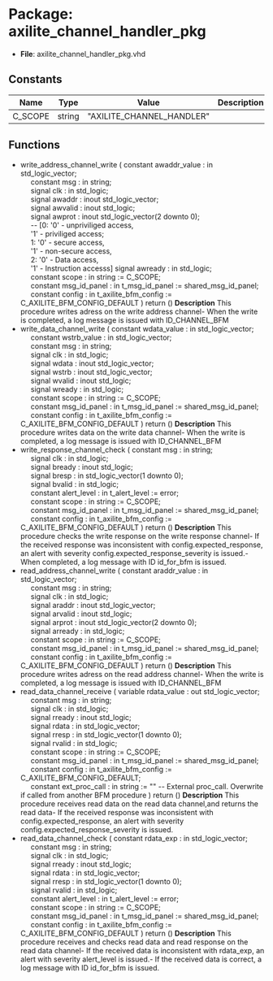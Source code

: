 # Package: axilite_channel_handler_pkg

- **File**: axilite_channel_handler_pkg.vhd
## Constants

| Name    | Type   | Value                      | Description |
| ------- | ------ | -------------------------- | ----------- |
| C_SCOPE | string |  "AXILITE_CHANNEL_HANDLER" |             |
## Functions
- write_address_channel_write <font id="function_arguments">( constant awaddr_value : in    std_logic_vector;<br><span style="padding-left:20px"> constant msg          : in    string;<br><span style="padding-left:20px"> signal   clk          : in    std_logic;<br><span style="padding-left:20px"> signal   awaddr       : inout std_logic_vector;<br><span style="padding-left:20px"> signal   awvalid      : inout std_logic;<br><span style="padding-left:20px"> signal   awprot       : inout std_logic_vector(2 downto 0);<br><span style="padding-left:20px"> -- [0: '0' - unpriviliged access,<br><span style="padding-left:20px"> '1' - priviliged access;<br><span style="padding-left:20px"> 1: '0' - secure access,<br><span style="padding-left:20px"> '1' - non-secure access,<br><span style="padding-left:20px"> 2: '0' - Data access,<br><span style="padding-left:20px"> '1' - Instruction accesss] signal   awready      : in    std_logic;<br><span style="padding-left:20px"> constant scope        : in    string                := C_SCOPE;<br><span style="padding-left:20px"> constant msg_id_panel : in    t_msg_id_panel        := shared_msg_id_panel;<br><span style="padding-left:20px"> constant config       : in    t_axilite_bfm_config  := C_AXILITE_BFM_CONFIG_DEFAULT ) </font> <font id="function_return">return ()</font>
**Description**
This procedure writes adress on the write address channel- When the write is completed, a log message is issued with ID_CHANNEL_BFM
- write_data_channel_write <font id="function_arguments">( constant wdata_value  : in    std_logic_vector;<br><span style="padding-left:20px"> constant wstrb_value  : in    std_logic_vector;<br><span style="padding-left:20px"> constant msg          : in    string;<br><span style="padding-left:20px"> signal   clk          : in    std_logic;<br><span style="padding-left:20px"> signal   wdata        : inout std_logic_vector;<br><span style="padding-left:20px"> signal   wstrb        : inout std_logic_vector;<br><span style="padding-left:20px"> signal   wvalid       : inout std_logic;<br><span style="padding-left:20px"> signal   wready       : in    std_logic;<br><span style="padding-left:20px"> constant scope        : in    string                := C_SCOPE;<br><span style="padding-left:20px"> constant msg_id_panel : in    t_msg_id_panel        := shared_msg_id_panel;<br><span style="padding-left:20px"> constant config       : in    t_axilite_bfm_config  := C_AXILITE_BFM_CONFIG_DEFAULT ) </font> <font id="function_return">return ()</font>
**Description**
This procedure writes data on the write data channel- When the write is completed, a log message is issued with ID_CHANNEL_BFM
- write_response_channel_check <font id="function_arguments">( constant msg          : in    string;<br><span style="padding-left:20px"> signal   clk          : in    std_logic;<br><span style="padding-left:20px"> signal   bready       : inout std_logic;<br><span style="padding-left:20px"> signal   bresp        : in    std_logic_vector(1 downto 0);<br><span style="padding-left:20px"> signal   bvalid       : in    std_logic;<br><span style="padding-left:20px"> constant alert_level  : in    t_alert_level         := error;<br><span style="padding-left:20px"> constant scope        : in    string                := C_SCOPE;<br><span style="padding-left:20px"> constant msg_id_panel : in    t_msg_id_panel        := shared_msg_id_panel;<br><span style="padding-left:20px"> constant config       : in    t_axilite_bfm_config  := C_AXILITE_BFM_CONFIG_DEFAULT ) </font> <font id="function_return">return ()</font>
**Description**
This procedure checks the write response on the write response channel- If the received response was inconsistent with config.expected_response,   an alert with severity config.expected_response_severity is issued.- When completed, a log message with ID id_for_bfm is issued.
- read_address_channel_write <font id="function_arguments">( constant araddr_value : in    std_logic_vector;<br><span style="padding-left:20px"> constant msg          : in    string;<br><span style="padding-left:20px"> signal   clk          : in    std_logic;<br><span style="padding-left:20px"> signal   araddr       : inout std_logic_vector;<br><span style="padding-left:20px"> signal   arvalid      : inout std_logic;<br><span style="padding-left:20px"> signal   arprot       : inout std_logic_vector(2 downto 0);<br><span style="padding-left:20px"> signal   arready      : in    std_logic;<br><span style="padding-left:20px"> constant scope        : in    string                := C_SCOPE;<br><span style="padding-left:20px"> constant msg_id_panel : in    t_msg_id_panel        := shared_msg_id_panel;<br><span style="padding-left:20px"> constant config       : in    t_axilite_bfm_config  := C_AXILITE_BFM_CONFIG_DEFAULT ) </font> <font id="function_return">return ()</font>
**Description**
This procedure writes adress on the read address channel- When the write is completed, a log message is issued with ID_CHANNEL_BFM
- read_data_channel_receive <font id="function_arguments">( variable rdata_value    : out   std_logic_vector;<br><span style="padding-left:20px"> constant msg            : in    string;<br><span style="padding-left:20px"> signal   clk            : in    std_logic;<br><span style="padding-left:20px"> signal   rready         : inout std_logic;<br><span style="padding-left:20px"> signal   rdata          : in    std_logic_vector;<br><span style="padding-left:20px"> signal   rresp          : in    std_logic_vector(1 downto 0);<br><span style="padding-left:20px"> signal   rvalid         : in    std_logic;<br><span style="padding-left:20px"> constant scope          : in    string                := C_SCOPE;<br><span style="padding-left:20px"> constant msg_id_panel   : in    t_msg_id_panel        := shared_msg_id_panel;<br><span style="padding-left:20px"> constant config         : in    t_axilite_bfm_config  := C_AXILITE_BFM_CONFIG_DEFAULT;<br><span style="padding-left:20px"> constant ext_proc_call  : in    string                := ""  -- External proc_call. Overwrite if called from another BFM procedure ) </font> <font id="function_return">return ()</font>
**Description**
This procedure receives read data on the read data channel,and returns the read data- If the received response was inconsistent with config.expected_response,   an alert with severity config.expected_response_severity is issued.
- read_data_channel_check <font id="function_arguments">( constant rdata_exp    : in    std_logic_vector;<br><span style="padding-left:20px"> constant msg          : in    string;<br><span style="padding-left:20px"> signal   clk          : in    std_logic;<br><span style="padding-left:20px"> signal   rready       : inout std_logic;<br><span style="padding-left:20px"> signal   rdata        : in    std_logic_vector;<br><span style="padding-left:20px"> signal   rresp        : in    std_logic_vector(1 downto 0);<br><span style="padding-left:20px"> signal   rvalid       : in    std_logic;<br><span style="padding-left:20px"> constant alert_level  : in    t_alert_level         := error;<br><span style="padding-left:20px"> constant scope        : in    string                := C_SCOPE;<br><span style="padding-left:20px"> constant msg_id_panel : in    t_msg_id_panel        := shared_msg_id_panel;<br><span style="padding-left:20px"> constant config       : in    t_axilite_bfm_config  := C_AXILITE_BFM_CONFIG_DEFAULT ) </font> <font id="function_return">return ()</font>
**Description**
This procedure receives and checks read data and read response on the read data channel- If the received data is inconsistent with rdata_exp,   an alert with severity alert_level is issued.- If the received data is correct, a log message with ID id_for_bfm is issued.
